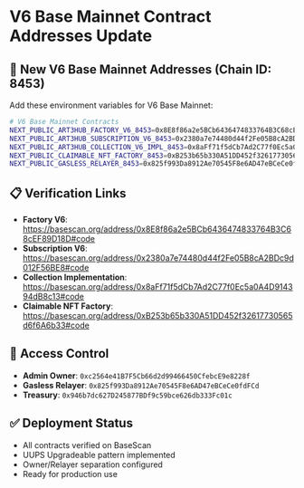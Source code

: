 # V6 Base Mainnet Contract Addresses Update

## 🚀 New V6 Base Mainnet Addresses (Chain ID: 8453)

Add these environment variables for V6 Base Mainnet:

```bash
# V6 Base Mainnet Contracts
NEXT_PUBLIC_ART3HUB_FACTORY_V6_8453=0x8E8f86a2e5BCb6436474833764B3C68cEF89D18D
NEXT_PUBLIC_ART3HUB_SUBSCRIPTION_V6_8453=0x2380a7e74480d44f2Fe05B8cA2BDc9d012F56BE8
NEXT_PUBLIC_ART3HUB_COLLECTION_V6_IMPL_8453=0x8aFf71f5dCb7Ad2C77f0Ec5a0A4D914394dB8c13
NEXT_PUBLIC_CLAIMABLE_NFT_FACTORY_8453=0xB253b65b330A51DD452f32617730565d6f6A6b33
NEXT_PUBLIC_GASLESS_RELAYER_8453=0x825f993Da8912Ae70545F8e6AD47eBCeCe0fdFCd
```

## 📋 Verification Links

- **Factory V6**: https://basescan.org/address/0x8E8f86a2e5BCb6436474833764B3C68cEF89D18D#code
- **Subscription V6**: https://basescan.org/address/0x2380a7e74480d44f2Fe05B8cA2BDc9d012F56BE8#code  
- **Collection Implementation**: https://basescan.org/address/0x8aFf71f5dCb7Ad2C77f0Ec5a0A4D914394dB8c13#code
- **Claimable NFT Factory**: https://basescan.org/address/0xB253b65b330A51DD452f32617730565d6f6A6b33#code

## 🔧 Access Control
- **Admin Owner**: `0xc2564e41B7F5Cb66d2d99466450CfebcE9e8228f`
- **Gasless Relayer**: `0x825f993Da8912Ae70545F8e6AD47eBCeCe0fdFCd`
- **Treasury**: `0x946b7dc627D245877BDf9c59bce626db333Fc01c`

## ✅ Deployment Status
- All contracts verified on BaseScan
- UUPS Upgradeable pattern implemented
- Owner/Relayer separation configured
- Ready for production use